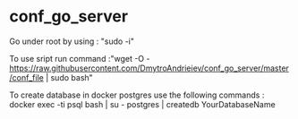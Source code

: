 # conf_go_server
Go under root by using : "sudo -i"

To use sript run command :"wget -O - https://raw.githubusercontent.com/DmytroAndrieiev/conf_go_server/master/conf_file | sudo bash"

To create database in docker postgres use the following commands : docker exec -ti psql bash | su - postgres | createdb YourDatabaseName
  
